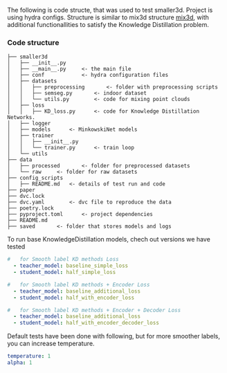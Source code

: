The following is code structe, that was used to test smaller3d.
Project is using hydra configs. Structure is similar to mix3d structure [mix3d](https://kumuji.github.io/mix3d/), with additional functionallities to satisfy the Knowledge Distillation problem.



### Code structure

```
├── smaller3d
│   ├── __init__.py
│   ├── __main__.py     <- the main file
│   ├── conf            <- hydra configuration files 
│   ├── datasets
│   │   ├── preprocessing       <- folder with preprocessing scripts
│   │   ├── semseg.py       <- indoor dataset
│   │   └── utils.py        <- code for mixing point clouds
│   ├── loss
│   │   ├── KD_loss.py      <- code for Knowledge Distillation Networks.
│   ├── logger
│   ├── models      <- MinkowskiNet models
│   ├── trainer
│   │   ├── __init__.py
│   │   └── trainer.py      <- train loop
│   └── utils
├── data
│   ├── processed       <- folder for preprocessed datasets
│   └── raw     <- folder for raw datasets
├── config_scripts
│   ├── README.md   <- details of test run and code 
├── paper
├── dvc.lock
├── dvc.yaml        <- dvc file to reproduce the data
├── poetry.lock
├── pyproject.toml      <- project dependencies
├── README.md
├── saved       <- folder that stores models and logs
```

To run base KnowledgeDistillation models, chech out versions we have tested
```yaml
#   for Smooth label KD methods Loss
  - teacher_model: baseline_simple_loss
  - student_model: half_simple_loss

#   for Smooth label KD methods + Encoder Loss
  - teacher_model: baseline_additional_loss
  - student_model: half_with_encoder_loss

#   for Smooth label KD methods + Encoder + Decoder Loss
  - teacher_model: baseline_additional_loss
  - student_model: half_with_encoder_decoder_loss

```


Default tests have been done with following, but for more smoother labels, you can increase temperature.
```yaml
temperature: 1
alpha: 1
```